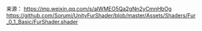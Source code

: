 来源：
https://mp.weixin.qq.com/s/aIWMEO5Qa2gNn2yCmnHbOg
https://github.com/Sorumi/UnityFurShader/blob/master/Assets/Shaders/Fur_0_1_Basic/FurShader.shader